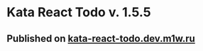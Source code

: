 # Kata React Todo v. 1.5.5

## Published on [kata-react-todo.dev.m1w.ru](https://kata-react-todo.dev.m1w.ru)
